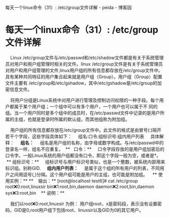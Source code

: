 每天一个linux命令（31）: /etc/group文件详解 - peida - 博客园

#  每天一个linux命令（31）: /etc/group文件详解

    Linux /etc/group文件与/etc/passwd和/etc/shadow文件都是有关于系统管理员对用户和用户组管理时相关的文件。linux /etc/group文件是有关于系统管理员对用户和用户组管理的文件,linux用户组的所有信息都存放在/etc/group文件中。具有某种共同特征的用户集合起来就是用户组（Group）。用户组（Group）配置文件主要有 /etc/group和/etc/gshadow，其中/etc/gshadow是/etc/group的加密信息文件。

    将用户分组是Linux系统中对用户进行管理及控制访问权限的一种手段。每个用户都属于某个用户组；一个组中可以有多个用户，一个用户也可以属于不 同的组。当一个用户同时是多个组中的成员时，在/etc/passwd文件中记录的是用户所属的主组，也就是登录时所属的默认组，而其他组称为附加组。

    用户组的所有信息都存放在/etc/group文件中。此文件的格式是由冒号(:)隔开若干个字段，这些字段具体如下：
    组名:口令:组标识号:组内用户列表
    具体解释：
    **组名：**
    组名是用户组的名称，由字母或数字构成。与/etc/passwd中的登录名一样，组名不应重复。
 **   口令：**
    口令字段存放的是用户组加密后的口令字。一般Linux系统的用户组都没有口令，即这个字段一般为空，或者是*。
   ** 组标识号：**
    组标识号与用户标识号类似，也是一个整数，被系统内部用来标识组。别称GID.
    **组内用户列表：**
    是属于这个组的所有用户的列表，不同用户之间用逗号(,)分隔。这个用户组可能是用户的主组，也可能是附加组。
   ** 使用实例：**
**    输出：**
[root@localhost test6]# cat /etc/group
root:x:0:root,linuxsir
bin:x:1:root,bin,daemon
daemon:x:2:root,bin,daemon
sys:x:3:root,bin
   ** 说明：**

    我们以root:x:0:root,linuxsir 为例： 用户组root，x是密码段，表示没有设置密码，GID是0,root用户组下包括root、linuxsir以及GID为0的其它用户。